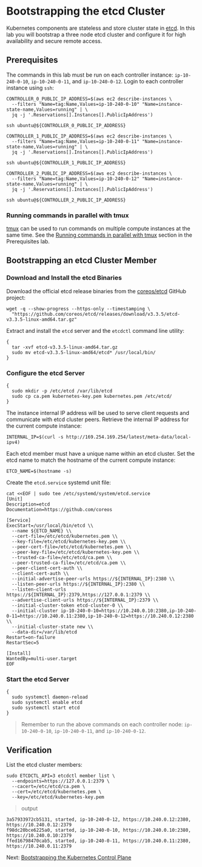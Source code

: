 # Bootstrapping the etcd Cluster

Kubernetes components are stateless and store cluster state in [etcd](https://github.com/coreos/etcd). In this lab you will bootstrap a three node etcd cluster and configure it for high availability and secure remote access.

## Prerequisites

The commands in this lab must be run on each controller instance: `ip-10-240-0-10`, `ip-10-240-0-11`, and `ip-10-240-0-12`. Login to each controller instance using `ssh`:

```
CONTROLLER_0_PUBLIC_IP_ADDRESS=$(aws ec2 describe-instances \
  --filters "Name=tag:Name,Values=ip-10-240-0-10" "Name=instance-state-name,Values=running" | \
  jq -j '.Reservations[].Instances[].PublicIpAddress')
    
ssh ubuntu@${CONTROLLER_0_PUBLIC_IP_ADDRESS}
```

```
CONTROLLER_1_PUBLIC_IP_ADDRESS=$(aws ec2 describe-instances \
  --filters "Name=tag:Name,Values=ip-10-240-0-11" "Name=instance-state-name,Values=running" | \
  jq -j '.Reservations[].Instances[].PublicIpAddress')

ssh ubuntu@${CONTROLLER_1_PUBLIC_IP_ADDRESS}
```

```
CONTROLLER_2_PUBLIC_IP_ADDRESS=$(aws ec2 describe-instances \
  --filters "Name=tag:Name,Values=ip-10-240-0-12" "Name=instance-state-name,Values=running" | \
  jq -j '.Reservations[].Instances[].PublicIpAddress')
    
ssh ubuntu@${CONTROLLER_2_PUBLIC_IP_ADDRESS}
```

### Running commands in parallel with tmux

[tmux](https://github.com/tmux/tmux/wiki) can be used to run commands on multiple compute instances at the same time. See the [Running commands in parallel with tmux](01-prerequisites.md#running-commands-in-parallel-with-tmux) section in the Prerequisites lab.

## Bootstrapping an etcd Cluster Member

### Download and Install the etcd Binaries

Download the official etcd release binaries from the [coreos/etcd](https://github.com/coreos/etcd) GitHub project:

```
wget -q --show-progress --https-only --timestamping \
  "https://github.com/coreos/etcd/releases/download/v3.3.5/etcd-v3.3.5-linux-amd64.tar.gz"
```

Extract and install the `etcd` server and the `etcdctl` command line utility:

```
{
  tar -xvf etcd-v3.3.5-linux-amd64.tar.gz
  sudo mv etcd-v3.3.5-linux-amd64/etcd* /usr/local/bin/
}
```

### Configure the etcd Server

```
{
  sudo mkdir -p /etc/etcd /var/lib/etcd
  sudo cp ca.pem kubernetes-key.pem kubernetes.pem /etc/etcd/
}
```

The instance internal IP address will be used to serve client requests and communicate with etcd cluster peers. Retrieve the internal IP address for the current compute instance:

```
INTERNAL_IP=$(curl -s http://169.254.169.254/latest/meta-data/local-ipv4)
```

Each etcd member must have a unique name within an etcd cluster. Set the etcd name to match the hostname of the current compute instance:

```
ETCD_NAME=$(hostname -s)
```

Create the `etcd.service` systemd unit file:

```
cat <<EOF | sudo tee /etc/systemd/system/etcd.service
[Unit]
Description=etcd
Documentation=https://github.com/coreos

[Service]
ExecStart=/usr/local/bin/etcd \\
  --name ${ETCD_NAME} \\
  --cert-file=/etc/etcd/kubernetes.pem \\
  --key-file=/etc/etcd/kubernetes-key.pem \\
  --peer-cert-file=/etc/etcd/kubernetes.pem \\
  --peer-key-file=/etc/etcd/kubernetes-key.pem \\
  --trusted-ca-file=/etc/etcd/ca.pem \\
  --peer-trusted-ca-file=/etc/etcd/ca.pem \\
  --peer-client-cert-auth \\
  --client-cert-auth \\
  --initial-advertise-peer-urls https://${INTERNAL_IP}:2380 \\
  --listen-peer-urls https://${INTERNAL_IP}:2380 \\
  --listen-client-urls https://${INTERNAL_IP}:2379,https://127.0.0.1:2379 \\
  --advertise-client-urls https://${INTERNAL_IP}:2379 \\
  --initial-cluster-token etcd-cluster-0 \\
  --initial-cluster ip-10-240-0-10=https://10.240.0.10:2380,ip-10-240-0-11=https://10.240.0.11:2380,ip-10-240-0-12=https://10.240.0.12:2380 \\
  --initial-cluster-state new \\
  --data-dir=/var/lib/etcd
Restart=on-failure
RestartSec=5

[Install]
WantedBy=multi-user.target
EOF
```

### Start the etcd Server

```
{
  sudo systemctl daemon-reload
  sudo systemctl enable etcd
  sudo systemctl start etcd
}
```

> Remember to run the above commands on each controller node: `ip-10-240-0-10`, `ip-10-240-0-11`, and `ip-10-240-0-12`.

## Verification

List the etcd cluster members:

```
sudo ETCDCTL_API=3 etcdctl member list \
  --endpoints=https://127.0.0.1:2379 \
  --cacert=/etc/etcd/ca.pem \
  --cert=/etc/etcd/kubernetes.pem \
  --key=/etc/etcd/kubernetes-key.pem
```

> output

```
3a57933972cb5131, started, ip-10-240-0-12, https://10.240.0.12:2380, https://10.240.0.12:2379
f98dc20bce6225a0, started, ip-10-240-0-10, https://10.240.0.10:2380, https://10.240.0.10:2379
ffed16798470cab5, started, ip-10-240-0-11, https://10.240.0.11:2380, https://10.240.0.11:2379
```

Next: [Bootstrapping the Kubernetes Control Plane](08-bootstrapping-kubernetes-controllers.md)

